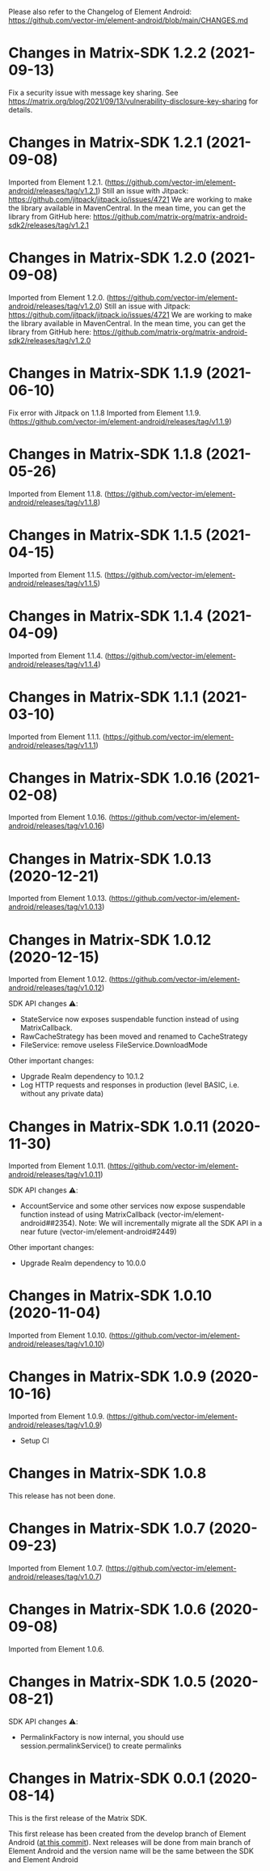 Please also refer to the Changelog of Element Android: https://github.com/vector-im/element-android/blob/main/CHANGES.md

Changes in Matrix-SDK 1.2.2 (2021-09-13)
===================================================

Fix a security issue with message key sharing. See https://matrix.org/blog/2021/09/13/vulnerability-disclosure-key-sharing for details.

Changes in Matrix-SDK 1.2.1 (2021-09-08)
===================================================

Imported from Element 1.2.1. (https://github.com/vector-im/element-android/releases/tag/v1.2.1)
Still an issue with Jitpack: https://github.com/jitpack/jitpack.io/issues/4721
We are working to make the library available in MavenCentral. In the mean time, you can get the library from GitHub here:
https://github.com/matrix-org/matrix-android-sdk2/releases/tag/v1.2.1

Changes in Matrix-SDK 1.2.0 (2021-09-08)
===================================================

Imported from Element 1.2.0. (https://github.com/vector-im/element-android/releases/tag/v1.2.0)
Still an issue with Jitpack: https://github.com/jitpack/jitpack.io/issues/4721
We are working to make the library available in MavenCentral. In the mean time, you can get the library from GitHub here:
https://github.com/matrix-org/matrix-android-sdk2/releases/tag/v1.2.0

Changes in Matrix-SDK 1.1.9 (2021-06-10)
===================================================

Fix error with Jitpack on 1.1.8
Imported from Element 1.1.9. (https://github.com/vector-im/element-android/releases/tag/v1.1.9)

Changes in Matrix-SDK 1.1.8 (2021-05-26)
===================================================

Imported from Element 1.1.8. (https://github.com/vector-im/element-android/releases/tag/v1.1.8)

Changes in Matrix-SDK 1.1.5 (2021-04-15)
===================================================

Imported from Element 1.1.5. (https://github.com/vector-im/element-android/releases/tag/v1.1.5)

Changes in Matrix-SDK 1.1.4 (2021-04-09)
===================================================

Imported from Element 1.1.4. (https://github.com/vector-im/element-android/releases/tag/v1.1.4)

Changes in Matrix-SDK 1.1.1 (2021-03-10)
===================================================

Imported from Element 1.1.1. (https://github.com/vector-im/element-android/releases/tag/v1.1.1)

Changes in Matrix-SDK 1.0.16 (2021-02-08)
===================================================

Imported from Element 1.0.16. (https://github.com/vector-im/element-android/releases/tag/v1.0.16)

Changes in Matrix-SDK 1.0.13 (2020-12-21)
===================================================

Imported from Element 1.0.13. (https://github.com/vector-im/element-android/releases/tag/v1.0.13)

Changes in Matrix-SDK 1.0.12 (2020-12-15)
===================================================

Imported from Element 1.0.12. (https://github.com/vector-im/element-android/releases/tag/v1.0.12)

SDK API changes ⚠️:
 - StateService now exposes suspendable function instead of using MatrixCallback.
 - RawCacheStrategy has been moved and renamed to CacheStrategy
 - FileService: remove useless FileService.DownloadMode

Other important changes:
 - Upgrade Realm dependency to 10.1.2
 - Log HTTP requests and responses in production (level BASIC, i.e. without any private data)

Changes in Matrix-SDK 1.0.11 (2020-11-30)
===================================================

Imported from Element 1.0.11. (https://github.com/vector-im/element-android/releases/tag/v1.0.11)

SDK API changes ⚠️:
 - AccountService and some other services now expose suspendable function instead of using MatrixCallback (vector-im/element-android##2354).
   Note: We will incrementally migrate all the SDK API in a near future (vector-im/element-android#2449)

Other important changes:
 - Upgrade Realm dependency to 10.0.0

Changes in Matrix-SDK 1.0.10 (2020-11-04)
===================================================

Imported from Element 1.0.10. (https://github.com/vector-im/element-android/releases/tag/v1.0.10)

Changes in Matrix-SDK 1.0.9 (2020-10-16)
===================================================

Imported from Element 1.0.9. (https://github.com/vector-im/element-android/releases/tag/v1.0.9)

- Setup CI

Changes in Matrix-SDK 1.0.8
===================================================

This release has not been done.

Changes in Matrix-SDK 1.0.7 (2020-09-23)
===================================================

Imported from Element 1.0.7. (https://github.com/vector-im/element-android/releases/tag/v1.0.7)

Changes in Matrix-SDK 1.0.6 (2020-09-08)
===================================================

Imported from Element 1.0.6.

Changes in Matrix-SDK 1.0.5 (2020-08-21)
===================================================

SDK API changes ⚠️:
- PermalinkFactory is now internal, you should use session.permalinkService() to create permalinks

Changes in Matrix-SDK 0.0.1 (2020-08-14)
===================================================

This is the first release of the Matrix SDK.

This first release has been created from the develop branch of Element Android ([at this commit](https://github.com/vector-im/element-android/commit/5a3894036cb34d00177603e69c5b15431212152d)).
Next releases will be done from main branch of Element Android and the version name will be the same between the SDK and Element Android
